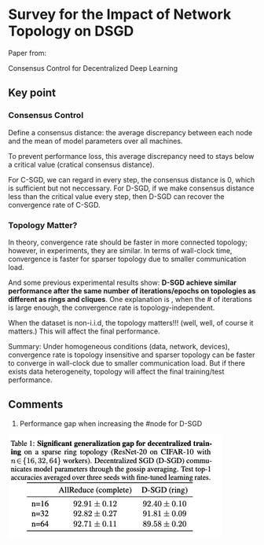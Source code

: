 # Survey for the Impact of Network Topology on DSGD

Paper from:

Consensus Control for Decentralized Deep Learning

## Key point

### Consensus Control

Define a consensus distance: the average discrepancy between each node and the mean of model parameters over all machines. 

To prevent performance loss, this average discrepancy need to stays below a critical value (cratical consensus distance). 

For C-SGD, we can regard in every step, the consensus distance is 0, which is sufficient but not neccessary. For D-SGD, if we make consensus distance less than the critical value every step, then D-SGD can recover the convergence rate of C-SGD.

### Topology Matter?
In theory, convergence rate should be faster in more connected topology; however, in experiments, they are similar.
In terms of wall-clock time, convergence is faster for sparser topology due to smaller communication load. 

And some previous experimental results show: **D-SGD achieve similar performance after the same number of iterations/epochs on topologies as different as rings and cliques**. One explanation is , when the # of iterations is large enough, the convergence rate is topology-independent.

When the dataset is non-i.i.d, the topology matters!!! (well, well, of course it matters.) This will affect the final performance.


Summary: Under homogeneous conditions (data, network, devices), convergence rate is topology insensitive and sparser topology can be faster to converge in wall-clock due to smaller communication load. But if there exists data heterogeneity, topology will affect the final training/test performance. 
## Comments
1. Performance gap when increasing the #node for D-SGD


![image-20220205143528216](../images/image-20220205143528216.png)



